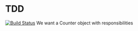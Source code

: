 TDD
===
[![Build Status](https://travis-ci.org/jacshfr/TDD.svg)](https://travis-ci.org/jacshfr/TDD)
We want a Counter object with responsibilities 
